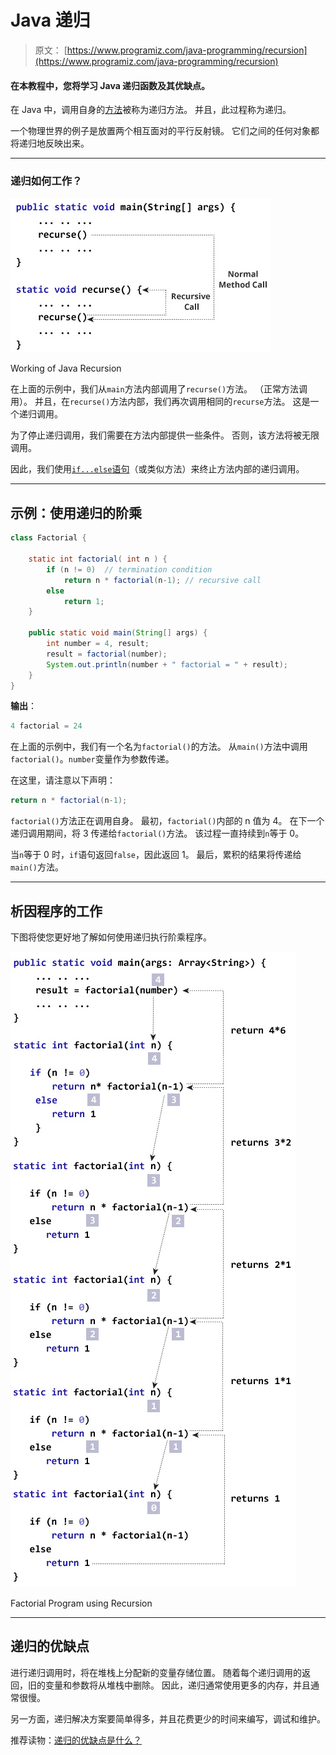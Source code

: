 # Java 递归

> 原文： [https://www.programiz.com/java-programming/recursion](https://www.programiz.com/java-programming/recursion)

#### 在本教程中，您将学习 Java 递归函数及其优缺点。

在 Java 中，调用自身的[方法](/java-programming/methods "Java Methods")被称为递归方法。 并且，此过程称为递归。

一个物理世界的例子是放置两个相互面对的平行反射镜。 它们之间的任何对象都将递归地反映出来。

* * *

### 递归如何工作？

![A function is calling itself](img/98c8b3e1c9ca805d7cabab0f8bea1bf4.png "Working of Java Recursion")

Working of Java Recursion



在上面的示例中，我们从`main`方法内部调用了`recurse()`方法。 （正常方法调用）。 并且，在`recurse()`方法内部，我们再次调用相同的`recurse`方法。 这是一个递归调用。

为了停止递归调用，我们需要在方法内部提供一些条件。 否则，该方法将被无限调用。

因此，我们使用[`if...else`语句](/java-programming/if-else-statement "Java if...else")（或类似方法）来终止方法内部的递归调用。

* * *

## 示例：使用递归的阶乘

```java
class Factorial {

    static int factorial( int n ) {
        if (n != 0)  // termination condition
            return n * factorial(n-1); // recursive call
        else
            return 1;
    }

    public static void main(String[] args) {
        int number = 4, result;
        result = factorial(number);
        System.out.println(number + " factorial = " + result);
    }
}
```

**输出**：

```java
4 factorial = 24
```

在上面的示例中，我们有一个名为`factorial()`的方法。 从`main()`方法中调用`factorial()`。`number`变量作为参数传递。

在这里，请注意以下声明：

```java
return n * factorial(n-1);
```

`factorial()`方法正在调用自身。 最初，`factorial()`内部的 n 值为 4。 在下一个递归调用期间，将 3 传递给`factorial()`方法。 该过程一直持续到`n`等于 0。

当`n`等于 0 时，`if`语句返回`false`，因此返回 1。 最后，累积的结果将传递给`main()`方法。

* * *

## 析因程序的工作

下图将使您更好地了解如何使用递归执行阶乘程序。

![Finding the factorial of a number using recursion](img/2fadcf39da8f7f8c908856a362725c5e.png "Factorial Program using Recursion")

Factorial Program using Recursion



* * *

## 递归的优缺点

进行递归调用时，将在堆栈上分配新的变量存储位置。 随着每个递归调用的返回，旧的变量和参数将从堆栈中删除。 因此，递归通常使用更多的内存，并且通常很慢。

另一方面，递归解决方案要简单得多，并且花费更少的时间来编写，调试和维护。

推荐读物：[递归的优缺点是什么？](https://stackoverflow.com/questions/5250733/what-are-the-advantages-and-disadvantages-of-recursion)